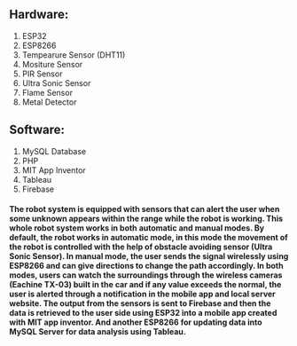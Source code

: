 ## Hardware:
1. ESP32
2. ESP8266
3. Tempearure Sensor (DHT11)
4. Mositure Sensor
5. PIR Sensor
6. Ultra Sonic Sensor
7. Flame Sensor
8. Metal Detector

## Software:
1. MySQL Database
2. PHP
3. MIT App Inventor
4. Tableau
5. Firebase



#### The robot system is equipped with sensors that can alert the user when some unknown appears within the range while the robot is working. This whole robot system works in both automatic and manual modes. By default, the robot works in automatic mode, in this mode the movement of the robot is controlled with the help of obstacle avoiding sensor (Ultra Sonic Sensor). In manual mode, the user sends the signal wirelessly using ESP8266 and can give directions to change the path accordingly. In both modes, users can watch the surroundings through the wireless cameras (Eachine TX-03) built in the car and if any value exceeds the normal, the user is alerted through a notification in the mobile app and local server website. The output from the sensors is sent to Firebase and then the data is retrieved to the user side using ESP32 into a mobile app created with MIT app inventor. And another ESP8266 for updating data into MySQL Server for data analysis using Tableau.
